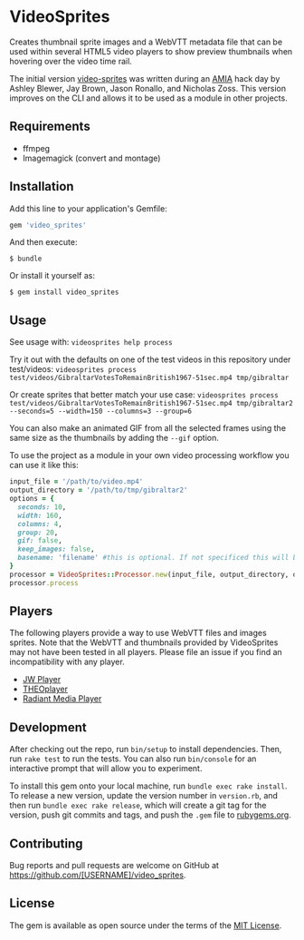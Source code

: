 # VideoSprites

Creates thumbnail sprite images and a WebVTT metadata file that can be used within several HTML5 video players to show preview thumbnails when hovering over the video time rail.

The initial version [video-sprites](https://github.com/jronallo/video-sprites) was written during an [AMIA](http://www.amianet.org/) hack day by Ashley Blewer, Jay Brown, Jason Ronallo, and Nicholas Zoss. This version improves on the CLI and allows it to be used as a module in other projects.

## Requirements

- ffmpeg
- Imagemagick (convert and montage)

## Installation

Add this line to your application's Gemfile:

```ruby
gem 'video_sprites'
```

And then execute:

`$ bundle`

Or install it yourself as:

`$ gem install video_sprites`

## Usage

See usage with: `videosprites help process`

Try it out with the defaults on one of the test videos in this repository under test/videos:
`videosprites process test/videos/GibraltarVotesToRemainBritish1967-51sec.mp4 tmp/gibraltar`

Or create sprites that better match your use case:
`videosprites process test/videos/GibraltarVotesToRemainBritish1967-51sec.mp4 tmp/gibraltar2 --seconds=5 --width=150 --columns=3 --group=6`

You can also make an animated GIF from all the selected frames using the same size as the thumbnails by adding the `--gif` option.

To use the project as a module in your own video processing workflow you can use it like this:

```ruby
input_file = '/path/to/video.mp4'
output_directory = '/path/to/tmp/gibraltar2'
options = {
  seconds: 10,
  width: 160,
  columns: 4,
  group: 20,
  gif: false,
  keep_images: false,
  basename: 'filename' #this is optional. If not specificed this will be 'sprite'
}
processor = VideoSprites::Processor.new(input_file, output_directory, options)
processor.process
```

## Players

The following players provide a way to use WebVTT files and images sprites. Note that the WebVTT and thumbnails provided by VideoSprites may not have been tested in all players. Please file an issue if you find an incompatibility with any player.

- [JW Player](https://support.jwplayer.com/customer/portal/articles/1407439-adding-preview-thumbnails)
- [THEOplayer](https://support.theoplayer.com/hc/en-us/articles/207460505-Preview-Thumbnails)
- [Radiant Media Player](https://www.radiantmediaplayer.com/docs/3.0/preview-thumbnails.html)

## Development

After checking out the repo, run `bin/setup` to install dependencies. Then, run `rake test` to run the tests. You can also run `bin/console` for an interactive prompt that will allow you to experiment.

To install this gem onto your local machine, run `bundle exec rake install`. To release a new version, update the version number in `version.rb`, and then run `bundle exec rake release`, which will create a git tag for the version, push git commits and tags, and push the `.gem` file to [rubygems.org](https://rubygems.org).

## Contributing

Bug reports and pull requests are welcome on GitHub at https://github.com/[USERNAME]/video_sprites.

## License

The gem is available as open source under the terms of the [MIT License](http://opensource.org/licenses/MIT).

